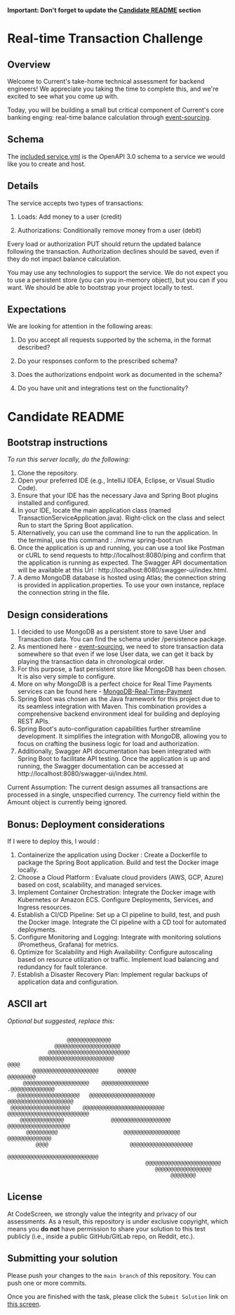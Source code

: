**Important: Don't forget to update the [Candidate README](#candidate-readme) section**

Real-time Transaction Challenge
===============================
## Overview
Welcome to Current's take-home technical assessment for backend engineers! We appreciate you taking the time to complete this, and we're excited to see what you come up with.

Today, you will be building a small but critical component of Current's core banking enging: real-time balance calculation through [event-sourcing](https://martinfowler.com/eaaDev/EventSourcing.html).

## Schema
The [included service.yml](service.yml) is the OpenAPI 3.0 schema to a service we would like you to create and host. 

## Details
The service accepts two types of transactions:
1) Loads: Add money to a user (credit)

2) Authorizations: Conditionally remove money from a user (debit)

Every load or authorization PUT should return the updated balance following the transaction. Authorization declines should be saved, even if they do not impact balance calculation.

You may use any technologies to support the service. We do not expect you to use a persistent store (you can you in-memory object), but you can if you want. We should be able to bootstrap your project locally to test.

## Expectations
We are looking for attention in the following areas:
1) Do you accept all requests supported by the schema, in the format described?

2) Do your responses conform to the prescribed schema?

3) Does the authorizations endpoint work as documented in the schema?

4) Do you have unit and integrations test on the functionality?

# Candidate README
## Bootstrap instructions
*To run this server locally, do the following:*
1) Clone the repository.
2) Open your preferred IDE (e.g., IntelliJ IDEA, Eclipse, or Visual Studio Code).
3) Ensure that your IDE has the necessary Java and Spring Boot plugins installed and configured.
4) In your IDE, locate the main application class (named TransactionServiceApplication.java).
   Right-click on the class and select Run to start the Spring Boot application.
5) Alternatively, you can use the command line to run the application.
   In the terminal, use this command : ./mvnw spring-boot:run
6) Once the application is up and running, you can use a tool like Postman or cURL to send requests to http://localhost:8080/ping and confirm that the application is running as expected. The Swagger API documentation will be available at this Url : http://localhost:8080/swagger-ui/index.html.
7) A demo MongoDB database is hosted using Atlas; the connection string is provided in application.properties. To use your own instance, replace the connection string in the file.

## Design considerations
1) I decided to use MongoDB as a persistent store to save User and Transaction data. You can find the schema under /persistence package.
2) As mentioned here - [event-sourcing](https://martinfowler.com/eaaDev/EventSourcing.html), we need to store transaction data somewhere so that even if we lose User data, we can get it back by playing the transaction data in chronological order.
3) For this purpose, a fast persistent store like MongoDB has been chosen. It is also very simple to configure. 
4) More on why MongoDB is a perfect choice for Real Time Payments services can be found here - [MongoDB-Real-Time-Payment](https://www.mongodb.com/resources/basics/real-time-payments)
5) Spring Boot was chosen as the Java framework for this project due to its seamless integration with Maven. This combination provides a comprehensive backend environment ideal for building and deploying REST APIs.
6) Spring Boot's auto-configuration capabilities further streamline development. It simplifies the integration with MongoDB, allowing you to focus on crafting the business logic for load and authorization.
7) Additionally, Swagger API documentation has been integrated with Spring Boot to facilitate API testing. Once the application is up and running, the Swagger documentation can be accessed at http://localhost:8080/swagger-ui/index.html.

Current Assumption: The current design assumes all transactions are processed in a single, unspecified currency. The currency field within the Amount object is currently being ignored.

## Bonus: Deployment considerations
 If I were to deploy this, I would :
1) Containerize the application using Docker :
   Create a Dockerfile to package the Spring Boot application.
   Build and test the Docker image locally.
2) Choose a Cloud Platform :
   Evaluate cloud providers (AWS, GCP, Azure) based on cost, scalability, and managed services.
3) Implement Container Orchestration:
   Integrate the Docker image with Kubernetes or Amazon ECS.
   Configure Deployments, Services, and Ingress resources.
4) Establish a CI/CD Pipeline:
   Set up a CI pipeline to build, test, and push the Docker image.
   Integrate the CI pipeline with a CD tool for automated deployments.
5) Configure Monitoring and Logging:
   Integrate with monitoring solutions (Prometheus, Grafana) for metrics.
6) Optimize for Scalability and High Availability:
   Configure autoscaling based on resource utilization or traffic.
   Implement load balancing and redundancy for fault tolerance.
6) Establish a Disaster Recovery Plan:
   Implement regular backups of application data and configuration.

## ASCII art
*Optional but suggested, replace this:*
```
                                                                                
                   @@@@@@@@@@@@@@                                               
               @@@@@@@@@@@@@@@@@@@@@                                            
             @@@@@@@@@@@@@@@@@@@@@@@@@@                                         
          @@@@@@@@@@@@@@@@@@@@@@@@                                  @@@@        
        @@@@@@@@@@@@@@@@@@@@@      @@@@@@                        @@@@@@@@@      
     @@@@@@@@@@@@@@@@@@@@@    @@@@@@@@@@@@@@@                 .@@@@@@@@@@@@@@   
   @@@@@@@@@@@@@@@@@@@@   @@@@@@@@@@@@@@@@@@@@@           @@@@@@@@@@@@@@@@@@@@@ 
 @@@@@@@@@@@@@@@@@@@    @@@@@@@@@@@@@@@@@@@@@@@@@@   @@@@@@@@@@@@@@@@@@@@@@@@@@ 
    @@@@@@@@@@@@@@               @@@@@@@@@@@@@@@@@@@    @@@@@@@@@@@@@@@@@@@@    
      @@@@@@@@@@                     @@@@@@@@@@@@@@@@@@    @@@@@@@@@@@@@@       
         @@@@                          @@@@@@@@@@@@@@@@@@@@                     
                                          @@@@@@@@@@@@@@@@@@@@@@@@@@@@@         
                                            @@@@@@@@@@@@@@@@@@@@@@@@            
                                               @@@@@@@@@@@@@@@@@@               
                                                    @@@@@@@@                    
```
## License

At CodeScreen, we strongly value the integrity and privacy of our assessments. As a result, this repository is under exclusive copyright, which means you **do not** have permission to share your solution to this test publicly (i.e., inside a public GitHub/GitLab repo, on Reddit, etc.). <br>

## Submitting your solution

Please push your changes to the `main branch` of this repository. You can push one or more commits. <br>

Once you are finished with the task, please click the `Submit Solution` link on <a href="https://app.codescreen.com/candidate/ad5f68d7-757e-4064-ab4b-c56540d68df3" target="_blank">this screen</a>.